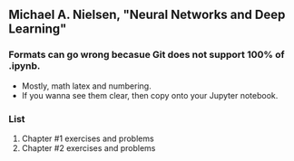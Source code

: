 ## Michael A. Nielsen, "Neural Networks and Deep Learning"
### Formats can go wrong becasue Git does not support 100% of .ipynb. 
  - Mostly, math latex and numbering.
  - If you wanna see them clear, then copy onto your Jupyter notebook.
### List
  1. Chapter #1 exercises and problems
  2. Chapter #2 exercises and problems
 
